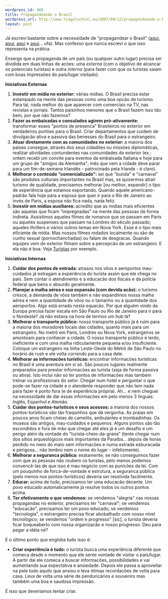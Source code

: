 ```yaml
--- 
wordpress_id: 468
title: Propagandeando o Brasil
wordpress_url: http://www.tiagoluchini.eu/2007/09/12/propagandeando-o-brasil/
layout: post
---
```

Já escrevi bastante sobre a necessidade de "propagandear o Brasil" (<a href="http://www.tiagoluchini.eu/2007/06/13/criando-experiencias/">aqui</a>, <a href="http://www.tiagoluchini.eu/2007/08/17/piaui-tive-que-procurar-no-mapa/">aqui</a>, <a href="http://www.tiagoluchini.eu/2007/07/05/enquanto-o-turismo-cresce/">aqui</a> e <a href="http://www.tiagoluchini.eu/2007/09/11/ainda-o-caso-do-piaui/">aqui</a>... ufa). Mas confesso que nunca escrevi o que isso representa na prática.

Enxergo que a propaganda de um país (ou qualquer outro lugar) precisa ser dividida em duas linhas de acões: uma <em>externa</em> (com o objetivo de alcancar os potenciais turistas) e outra <em>interna</em> (para fazer com que os turistas saiam com boas impressões do país/lugar visitado).

<strong>Iniciativas Externas</strong>
<ol>
	<li><strong>Investir em mídia no exterior:</strong> várias mídias. O Brasil precisa estar estampado na mente das pessoas como uma boa opcão de turismo. Para tal, nada melhor do que aparecer com comerciais na TV, nas revistas e jornais. Tantos paisinhos menores que o Brasil fazem isso tão bem, por que não fazemos?</li>
	<li><strong>Fazer as embaixadas e consulados agirem pró-ativamente:</strong> transformar esses "pontos de presenca" Brasileiros no exterior em verdadeiros portões para o Brasil. Criar departamentos que cuidem de divulgacão ativa e passiva das benesses do Brasil para o estrangeiro.</li>
	<li><strong>Atuar diretamente com as comunidades no exterior: </strong>a maioria dos países consegue, através dos seus cidadões ou missões diplomáticas, realizar atividades contundentes nas comunidades do exterior (ex.: ontem recebi um convite para eventos da embaixada Italiana e hoje para um grupo de "amigos da Alemanha"; mês que vem a cidade deve parar para um fim-de-semana Irlandês - patrocinado pela Irlanda - é claro).</li>
	<li><strong>Melhorar o conteúdo "comercializado": </strong>sei que "bunda" e "carnaval" são produtos culturais importantes no Brasil mas, se quisermos atrair turismo de qualidade, precisamos melhorar [ou melhor, expandir] o tipo de experiência que estamos exportando. Quando aquele americano-padrão fala hoje para a esposa que quer ir para o Rio de Janeiro ao invés de Paris, a esposa não fica nada, nada feliz.</li>
	<li><strong>Investir em mídias auxiliares: </strong>acredito que as mídias mais eficientes são aquelas que ficam "impregnadas" na mente das pessoas de forma indireta. Assistimos aqueles filmes de romance que se passam em Paris ou aqueles suspenses que passam na Londres do século passado; aqueles thrillers e vários outros temas em Nova York. Esse é o tipo mais eficiente de mídia. Mas nossos filmes rodados localmente ou são de cunho sexual (pornochanchadas) ou falam de desgracas. Quando equipes vem do exterior filmam sobre a percepcão de um estrangeiro. E ela não é boa. Veja <a href="http://www.tiagoluchini.eu/2007/08/29/turistas/">Turistas</a> por exemplo.</li>
</ol>
<strong>Iniciativas Internas</strong>
<ol>
	<li><strong>Cuidar dos pontos de entrada: </strong>atrasos nos vôos e aeroportos mau-cuidados já estragam a experiência do turista assim que ele chega no país. Sem contar o atendimento e a educacão dos fiscais e da polícia federal que beira o absurdo geralmente.</li>
	<li><strong>Planejar a malha aérea e sua expansão (com devida acão):</strong> o turismo cresce, a demanda de vôos também e não expandimos nossa malha aérea e nem a quantidade de vôos ou o tamanho ou a quantidade dos aeroportos. Algo está errado nesta equacão. Por que alguém vindo da Europa precisa fazer escala em São Paulo ou Rio de Janeiro para ir para o Nordeste? Já não estava na hora de termos um hub lá?</li>
	<li><strong>Melhorar o transporte público: </strong>nosso transporte público já é ruim para a maioria dos moradores locais das cidades, quanto mais para um estrangeiro. No metrô em Paris, Londres ou Nova York, estrangeiros se amontoam para conhecer a cidade. O nosso transporte público é lerdo, ineficiente e com uma malha ridiculamente pequena e/ou insuficiente. Coloque um estrangeiro na linha Leste-Oeste do Metrô de São Paulo no horário de rush e ele volta correndo para a casa dele.</li>
	<li><strong>Melhorar as informacões turísticas: </strong>encontrar informacões turísticas no Brasil é uma aventura em si só. São poucos lugares realmente preparados para prestar informacões ao turista (seja de forma passiva ou ativa). Isto inclui não só ter pontos de informacões mas também treinar os profissionais do setor. Chegar num hotel e perguntar o que pode-se fazer na cidade e o atendente responder que não tem nada para fazer é ponto fora (e de experiência própria). Ah... e nem cheguei na necessidade de dar essas informacões em pelo menos 3 línguas: Inglês, Espanhol e Alemão.</li>
	<li><strong>Cuidar dos pontos-turísticos e seus acessos: </strong>a maioria dos nossos pontos-turísticos são tão fraquinhos que dá vergonha. As praias em poucos anos ficam cheias de camelôs, ambulantes e trombadinhas. Os museus são antigos, mau-cuidados e pequenos. Alguns pontos são tão escondidos e fora de mão que chegar até eles já é um desafio e um perigo além da vontade do "turista-cheio-da-grana" (tente chegar num dos sítios arqueológicos mais importantes da Paraíba... depois de horas perdido no meio do mato sem informacões e numa estrada esburacada e perigosa... não lembro nem o nome do lugar - infelizmente).</li>
	<li><strong>Melhorar a seguranca pública: </strong>exatamente; se não conseguimos fazer com que as pessoas não roubem os turistas, pelo menos podemos convencê-las de que isso é mau negócio com as punicões da lei. Com um pouquinho de forca-de-vontade e estrutura, a seguranca pública (pelo menos nos pontos-turísticos) deveria ser resolvida facilmente.</li>
	<li><strong>Educar: </strong>acima de tudo, precisamos ter uma educacão decente. Um povo educado automaticamente já resolve todos os outros pontos acima.</li>
	<li><strong>Ter efetivamente o que vendemos: </strong>se vendemos "alegria" nas nossas propagandas no exterior, precisamos ter "carnaval"; se vendemos "educacão", precisamos ter um povo educado; se vendemos "tecnologia", o estrangeiro precisa ficar abobalhado com nosso nível tecnológico; se vendemos "ordem e progresso" [sic], o turista deveria ficar boqueaberto com nossa organizacão e nosso progresso. Deu para pegar a idéia né?</li>
</ol>
E o último ponto que engloba tudo isso é:
<ul>
	<li><strong>Criar experiência é tudo: </strong>o turista busca uma experiência diferente que comeca desde o momento que ele sente vontade de visitar o país/lugar. A partir daí ele comeca a buscar informacões, possibilidades e vai aumentando sua expectativa e ansiedade. Depois ele passa a aproveitar na pele tudo aquilo que ansiou e leva ótimas recordacões de volta para casa. Leva de volta uma série de penduricários e souvenirs mas também uma boa e saudosa impressão.</li>
</ul>
É isso que deveríamos tentar criar.
